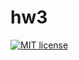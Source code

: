 # hw3

[![MIT license](https://img.shields.io/badge/license-MIT-blue.svg)](https://github.com/ST-1580/fp-homework/blob/master/hw3/LICENSE)
